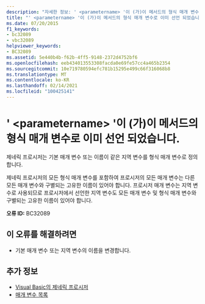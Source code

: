 ```yaml
---
description: "자세한 정보: ' <parametername> '이 (가)이 메서드의 형식 매개 변수로 이미 선언 되었습니다."
title: "' <parametername> '이 (가)이 메서드의 형식 매개 변수로 이미 선언 되었습니다."
ms.date: 07/20/2015
f1_keywords:
- bc32089
- vbc32089
helpviewer_keywords:
- BC32089
ms.assetid: 5e440b4b-f62b-4ff5-9148-2372d4752bf6
ms.openlocfilehash: eeb434013553308facda0e69fe57cc4a465b2354
ms.sourcegitcommit: 10e719780594efc781b15295e499c66f316068b8
ms.translationtype: MT
ms.contentlocale: ko-KR
ms.lasthandoff: 02/14/2021
ms.locfileid: "100425141"
---
```

# <a name="parametername-is-already-declared-as-a-type-parameter-of-this-method"></a>' \<parametername> '이 (가)이 메서드의 형식 매개 변수로 이미 선언 되었습니다.

제네릭 프로시저는 기본 매개 변수 또는 이름이 같은 지역 변수를 형식 매개 변수로 정의합니다.  
  
 제네릭 프로시저의 모든 형식 매개 변수를 포함하여 프로시저의 모든 매개 변수는 다른 모든 매개 변수와 구별되는 고유한 이름이 있어야 합니다. 프로시저 매개 변수는 지역 변수로 사용되므로 프로시저에서 선언한 지역 변수도 모든 매개 변수 및 형식 매개 변수와 구별되는 고유한 이름이 있어야 합니다.  
  
 **오류 ID:** BC32089  
  
## <a name="to-correct-this-error"></a>이 오류를 해결하려면  
  
- 기본 매개 변수 또는 지역 변수의 이름을 변경합니다.  
  
## <a name="see-also"></a>추가 정보

- [Visual Basic의 제네릭 프로시저](../programming-guide/language-features/data-types/generic-procedures.md)
- [매개 변수 목록](../language-reference/statements/parameter-list.md)
